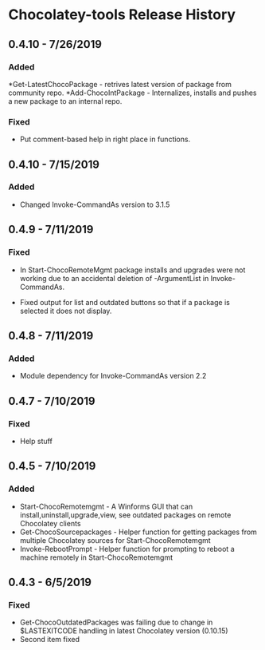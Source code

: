# Chocolatey-tools Release History
## 0.4.10 - 7/26/2019

### Added
*Get-LatestChocoPackage - retrives latest version of package from community repo.
*Add-ChocoIntPackage - Internalizes, installs and pushes a new package to an internal repo.

### Fixed
* Put comment-based help in right place in functions.
## 0.4.10 - 7/15/2019

### Added

* Changed Invoke-CommandAs version to 3.1.5

## 0.4.9 - 7/11/2019

### Fixed

* In Start-ChocoRemoteMgmt package installs and upgrades were not working due to an accidental deletion of -ArgumentList in Invoke-CommandAs.

* Fixed output for list and outdated buttons so that if a package is selected it does not display.

## 0.4.8 - 7/11/2019

### Added

* Module dependency for Invoke-CommandAs version 2.2

## 0.4.7 - 7/10/2019

### Fixed

* Help stuff

## 0.4.5 - 7/10/2019

### Added

* Start-ChocoRemotemgmt - A Winforms GUI that can install,uninstall,upgrade,view, see outdated packages on remote Chocolatey clients
* Get-ChocoSourcepackages - Helper function for getting packages from multiple Chocolatey sources for Start-ChocoRemotemgmt
* Invoke-RebootPrompt - Helper function for prompting to reboot a machine remotely in Start-ChocoRemotemgmt

## 0.4.3 - 6/5/2019

### Fixed

* Get-ChocoOutdatedPackages was failing due to change in $LASTEXITCODE handling in latest
Chocolatey version (0.10.15)
* Second item fixed



